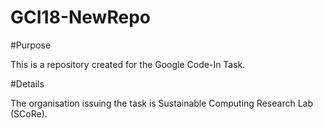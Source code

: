 # GCI18-NewRepo

#Purpose

This is a repository created for the Google Code-In Task.

#Details

The organisation issuing the task is Sustainable Computing Research Lab (SCoRe).
